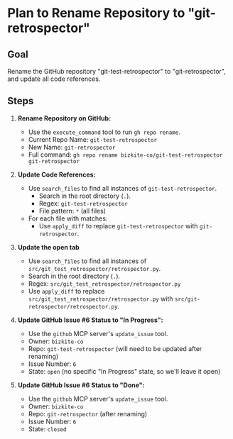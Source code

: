 # Plan to Rename Repository to "git-retrospector"

## Goal

Rename the GitHub repository "git-test-retrospector" to "git-retrospector", and update all code references.

## Steps

1.  **Rename Repository on GitHub:**
    *   Use the `execute_command` tool to run `gh repo rename`.
    *   Current Repo Name: `git-test-retrospector`
    *   New Name: `git-retrospector`
    *   Full command: `gh repo rename bizkite-co/git-test-retrospector git-retrospector`

2.  **Update Code References:**
    *   Use `search_files` to find all instances of `git-test-retrospector`.
        *   Search in the root directory (`.`).
        *   Regex: `git-test-retrospector`
        *   File pattern: `*` (all files)
    *   For each file with matches:
        *   Use `apply_diff` to replace `git-test-retrospector` with `git-retrospector`.

3. **Update the open tab**
    *   Use `search_files` to find all instances of `src/git_test_retrospector/retrospector.py`.
    *   Search in the root directory (`.`).
    *   Regex: `src/git_test_retrospector/retrospector.py`
    *   Use `apply_diff` to replace `src/git_test_retrospector/retrospector.py` with `src/git-retrospector/retrospector.py`.

4.  **Update GitHub Issue #6 Status to "In Progress":**
    * Use the `github` MCP server's `update_issue` tool.
    *   Owner: `bizkite-co`
    *   Repo: `git-test-retrospector` (will need to be updated after renaming)
    *   Issue Number: `6`
    *   State: `open` (no specific "In Progress" state, so we'll leave it open)

5.  **Update GitHub Issue #6 Status to "Done":**
     * Use the `github` MCP server's `update_issue` tool.
    *   Owner: `bizkite-co`
    *   Repo: `git-retrospector` (after renaming)
    *   Issue Number: `6`
    *   State: `closed`